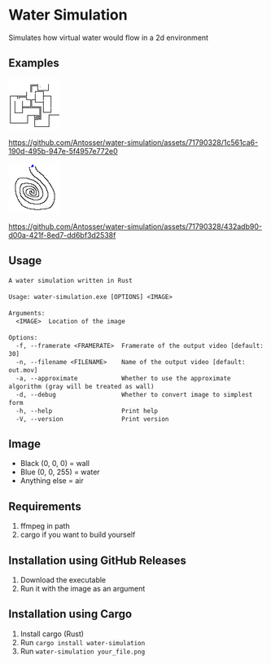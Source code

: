 # Water Simulation
Simulates how virtual water would flow in a 2d environment

## Examples
![maze](https://raw.githubusercontent.com/Antosser/water-simulation/master/examples/maze.png)

https://github.com/Antosser/water-simulation/assets/71790328/1c561ca6-190d-495b-947e-5f4957e772e0

![snail](https://raw.githubusercontent.com/Antosser/water-simulation/master/examples/snail.png)

https://github.com/Antosser/water-simulation/assets/71790328/432adb90-d00a-421f-8ed7-dd6bf3d2538f

## Usage
```
A water simulation written in Rust

Usage: water-simulation.exe [OPTIONS] <IMAGE>

Arguments:
  <IMAGE>  Location of the image

Options:
  -f, --framerate <FRAMERATE>  Framerate of the output video [default: 30]
  -n, --filename <FILENAME>    Name of the output video [default: out.mov]
  -a, --approximate            Whether to use the approximate algorithm (gray will be treated as wall)
  -d, --debug                  Whether to convert image to simplest form
  -h, --help                   Print help
  -V, --version                Print version
```

## Image
* Black (0, 0, 0) = wall
* Blue (0, 0, 255) = water
* Anything else = air

## Requirements
1. ffmpeg in path
2. cargo if you want to build yourself

## Installation using GitHub Releases
1. Download the executable
2. Run it with the image as an argument

## Installation using Cargo
1. Install cargo (Rust)
2. Run `cargo install water-simulation`
3. Run `water-simulation your_file.png`

